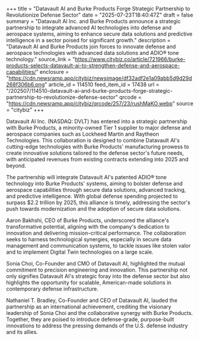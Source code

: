 +++
title = "Datavault AI and Burke Products Forge Strategic Partnership to Revolutionize Defense Sector"
date = "2025-07-23T18:40:47Z"
draft = false
summary = "Datavault AI Inc. and Burke Products announce a strategic partnership to integrate advanced AI technologies into defense and aerospace systems, aiming to enhance secure data solutions and predictive intelligence in a sector poised for significant growth."
description = "Datavault AI and Burke Products join forces to innovate defense and aerospace technologies with advanced data solutions and ADIO® tone technology."
source_link = "https://www.citybiz.co/article/721966/burke-products-selects-datavault-ai-to-strengthen-defense-and-aerospace-capabilities/"
enclosure = "https://cdn.newsramp.app/citybiz/newsimage/df32adf2e1a09abb5d9d29d268f306b6.png"
article_id = 114510
feed_item_id = 17438
url = "/202507/114510-datavault-ai-and-burke-products-forge-strategic-partnership-to-revolutionize-defense-sector"
qrcode = "https://cdn.newsramp.app/citybiz/qrcode/257/23/rushMaKO.webp"
source = "citybiz"
+++

<p>Datavault AI Inc. (NASDAQ: DVLT) has entered into a strategic partnership with Burke Products, a minority-owned Tier 1 supplier to major defense and aerospace companies such as Lockheed Martin and Raytheon Technologies. This collaboration is designed to combine Datavault AI's cutting-edge technologies with Burke Products' manufacturing prowess to create innovative solutions tailored to the defense sector's future needs, with anticipated revenues from existing contracts extending into 2025 and beyond.</p><p>The partnership will integrate Datavault AI's patented ADIO® tone technology into Burke Products' systems, aiming to bolster defense and aerospace capabilities through secure data solutions, advanced tracking, and predictive intelligence. With global defense spending projected to surpass $2.2 trillion by 2025, this alliance is timely, addressing the sector's push towards modernization and the adoption of secure data solutions.</p><p>Aaron Bakhshi, CEO of Burke Products, underscored the alliance's transformative potential, aligning with the company's dedication to innovation and delivering mission-critical performance. The collaboration seeks to harness technological synergies, especially in secure data management and communication systems, to tackle issues like stolen valor and to implement Digital Twin technologies on a large scale.</p><p>Sonia Choi, Co-Founder and CMO of Datavault AI, highlighted the mutual commitment to precision engineering and innovation. This partnership not only signifies Datavault AI's strategic foray into the defense sector but also highlights the opportunity for scalable, American-made solutions in contemporary defense infrastructure.</p><p>Nathaniel T. Bradley, Co-Founder and CEO of Datavault AI, lauded the partnership as an international achievement, crediting the visionary leadership of Sonia Choi and the collaborative synergy with Burke Products. Together, they are poised to introduce defense-grade, purpose-built innovations to address the pressing demands of the U.S. defense industry and its allies.</p>
